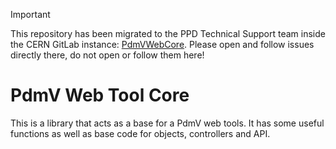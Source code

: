 > [!IMPORTANT]  
> This repository has been migrated to the PPD Technical Support team inside the CERN GitLab instance: [PdmVWebCore](https://gitlab.cern.ch/cms-ppd/technical-support/libraries/PdmVWebCore). Please open and follow issues directly there, do not open or follow them here!

# PdmV Web Tool Core

This is a library that acts as a base for a PdmV web tools. It has some useful functions as well as base code for objects, controllers and API.
